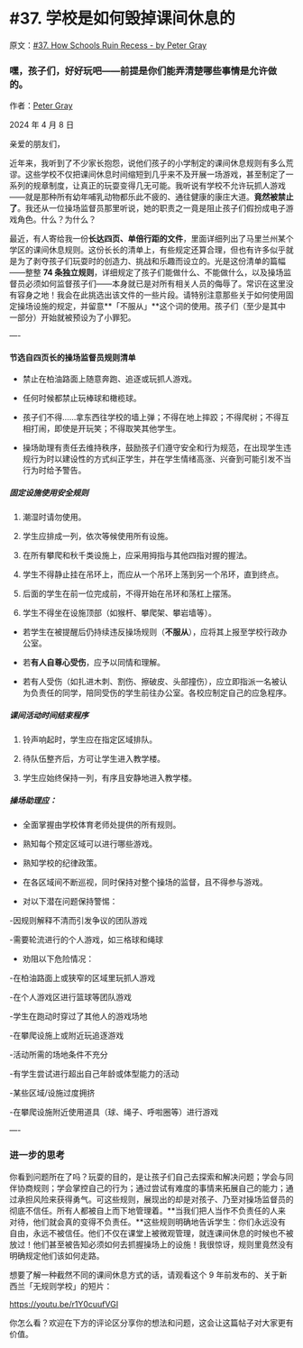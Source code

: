 # #37. 学校是如何毁掉课间休息的

原文：[#37. How Schools Ruin Recess - by Peter Gray](https://petergray.substack.com/p/37-how-schools-ruin-recess)

### 嘿，孩子们，好好玩吧——前提是你们能弄清楚哪些事情是允许做的。

作者：[Peter Gray](https://substack.com/@petergray)

2024 年 4 月 8 日

亲爱的朋友们，

近年来，我听到了不少家长抱怨，说他们孩子的小学制定的课间休息规则有多么荒谬。这些学校不仅把课间休息时间缩短到几乎来不及开展一场游戏，甚至制定了一系列的规章制度，让真正的玩耍变得几无可能。我听说有学校不允许玩抓人游戏——就是那种所有幼年哺乳动物都乐此不疲的、通往健康的康庄大道。**竟然被禁止了**。我还从一位操场监督员那里听说，她的职责之一竟是阻止孩子们假扮成电子游戏角色。什么？为什么？

最近，有人寄给我一份**长达四页、单倍行距的文件**，里面详细列出了马里兰州某个学区的课间休息规则。这份长长的清单上，有些规定还算合理，但也有许多似乎就是为了剥夺孩子们玩耍时的创造力、挑战和乐趣而设立的。光是这份清单的篇幅——整整 **74 条独立规则**，详细规定了孩子们能做什么、不能做什么，以及操场监督员必须如何监督孩子们——本身就已是对所有相关人员的侮辱了。常识在这里没有容身之地！我会在此挑选出该文件的一些片段。请特别注意那些关于如何使用固定操场设施的规定，并留意**「不服从」**这个词的使用。孩子们（至少是其中一部分）开始就被预设为了小罪犯。

—-

#### 节选自四页长的操场监督员规则清单

- 禁止在柏油路面上随意奔跑、追逐或玩抓人游戏。

- 任何时候都禁止玩棒球和橄榄球。

- 孩子们不得……拿东西往学校的墙上弹；不得在地上摔跤；不得爬树；不得互相打闹，即使是开玩笑；不得取笑其他学生。

- 操场助理有责任去维持秩序，鼓励孩子们遵守安全和行为规范，在出现学生违规行为时以建设性的方式纠正学生，并在学生情绪高涨、兴奋到可能引发不当行为时给予警告。

##### 固定设施使用安全规则

1.  潮湿时请勿使用。

2.  学生应排成一列，依次等候使用所有设施。

3.  在所有攀爬和秋千类设施上，应采用拇指与其他四指对握的握法。

4.  学生不得静止挂在吊环上，而应从一个吊环上荡到另一个吊环，直到终点。

5.  后面的学生在前一位完成前，不得开始在吊环和荡杠上摆荡。

6.  学生不得坐在设施顶部（如猴杆、攀爬架、攀岩墙等）。

- 若学生在被提醒后仍持续违反操场规则（**不服从**），应将其上报至学校行政办公室。

- 若**有人自尊心受伤**，应予以同情和理解。

- 若有人受伤（如扎进木刺、割伤、擦破皮、头部撞伤），应立即指派一名被认为负责任的同学，陪同受伤的学生前往办公室。各校应制定自己的应急程序。

##### 课间活动时间结束程序

1.  铃声响起时，学生应在指定区域排队。

2.  待队伍整齐后，方可让学生进入教学楼。

3.  学生应始终保持一列，有序且安静地进入教学楼。

##### 操场助理应：

- 全面掌握由学校体育老师处提供的所有规则。

- 熟知每个预定区域可以进行哪些游戏。

- 熟知学校的纪律政策。

- 在各区域间不断巡视，同时保持对整个操场的监督，且不得参与游戏。

- 对以下潜在问题保持警惕：

-因规则解释不清而引发争议的团队游戏

-需要轮流进行的个人游戏，如三格球和绳球

- 劝阻以下危险情况：

-在柏油路面上或狭窄的区域里玩抓人游戏

-在个人游戏区进行篮球等团队游戏

-学生在跑动时穿过了其他人的游戏场地

-在攀爬设施上或附近玩追逐游戏

-活动所需的场地条件不充分

-有学生尝试进行超出自己年龄或体型能力的活动

-某些区域/设施过度拥挤

-在攀爬设施附近使用道具（球、绳子、呼啦圈等）进行游戏

—-

### 进一步的思考

你看到问题所在了吗？玩耍的目的，是让孩子们自己去探索和解决问题；学会与同伴协商规则；学会掌控自己的行为；通过尝试有难度的事情来拓展自己的能力；通过承担风险来获得勇气。可这些规则，展现出的却是对孩子、乃至对操场监督员的彻底不信任。所有人都被自上而下地管理着。**当我们把人当作不负责任的人来对待，他们就会真的变得不负责任。**这些规则明确地告诉学生：你们永远没有自由，永远不被信任。他们不仅在课堂上被微观管理，就连课间休息的时候也不被放过！他们甚至被告知必须如何去抓握操场上的设施！我很惊讶，规则里竟然没有明确规定他们该如何走路。

想要了解一种截然不同的课间休息方式的话，请观看这个 9 年前发布的、关于新西兰「无规则学校」的短片：

https://youtu.be/r1Y0cuufVGI

你怎么看？欢迎在下方的评论区分享你的想法和问题，这会让这篇帖子对大家更有价值。